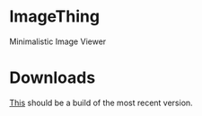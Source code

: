 ImageThing
==========

Minimalistic Image Viewer

Downloads
=========

[This](http://download1494.mediafire.com/ou2i2o587jog/tpodt5349ccp328/ImageThing.exe) should be a build of the most recent version.
